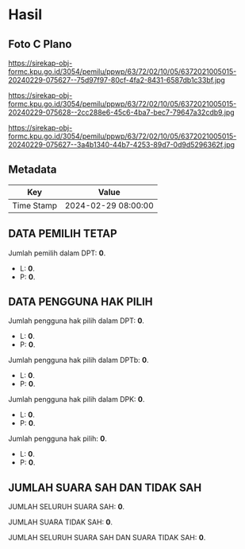 # Hasil

## Foto C Plano

https://sirekap-obj-formc.kpu.go.id/3054/pemilu/ppwp/63/72/02/10/05/6372021005015-20240229-075627--75d97f97-80cf-4fa2-8431-6587db1c33bf.jpg

https://sirekap-obj-formc.kpu.go.id/3054/pemilu/ppwp/63/72/02/10/05/6372021005015-20240229-075628--2cc288e6-45c6-4ba7-bec7-79647a32cdb9.jpg

https://sirekap-obj-formc.kpu.go.id/3054/pemilu/ppwp/63/72/02/10/05/6372021005015-20240229-075627--3a4b1340-44b7-4253-89d7-0d9d5296362f.jpg


## Metadata

| Key        | Value               |
| ---------- | ------------------- |
| Time Stamp | 2024-02-29 08:00:00 |


## DATA PEMILIH TETAP

Jumlah pemilih dalam DPT: **0**.
 * L: **0**.
 * P: **0**.

## DATA PENGGUNA HAK PILIH

Jumlah pengguna hak pilih dalam DPT: **0**.
 * L: **0**.
 * P: **0**.

Jumlah pengguna hak pilih dalam DPTb: **0**.
 * L: **0**.
 * P: **0**.

Jumlah pengguna hak pilih dalam DPK: **0**.
 * L: **0**.
 * P: **0**.

Jumlah pengguna hak pilih: **0**.
 * L: **0**.
 * P: **0**.

## JUMLAH SUARA SAH DAN TIDAK SAH

JUMLAH SELURUH SUARA SAH: **0**.

JUMLAH SUARA TIDAK SAH: **0**.

JUMLAH SELURUH SUARA SAH DAN SUARA TIDAK SAH: **0**.


